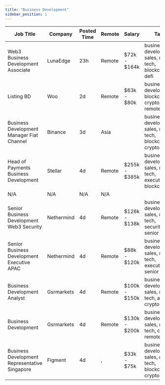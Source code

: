 ```yaml
---
title: "Business Development"
sidebar_position: 1
---
```


| Job Title | Company | Posted Time | Remote | Salary | Tags | Apply Link |
|-----------|---------|-------------|--------|--------|------|------------|
| Web3 Business Development Associate | LunaEdge | 23h | Remote | $72k - $164k | business development, sales, non tech, blockchain, defi | [Apply](https://web3.career/web3-business-development-associate-lunaedge/99500) |
| Listing BD | Woo | 2d | Remote | $63k - $80k | business development, blockchain, crypto, remote | [Apply](https://web3.career/listing-bd-woo/99414) |
| Business Development Manager Fiat Channel | Binance | 3d | Asia |  | business development, sales, non tech, blockchain, crypto | [Apply](https://web3.career/business-development-manager-fiat-channel-binance/99376) |
| Head of Payments Business Development | Stellar | 4d | Remote | $255k - $385k | business development, sales, non tech, executive, blockchain | [Apply](https://web3.career/head-of-payments-business-development-stellar/97571) |
| N/A | N/A | N/A | N/A |  |  | [Apply](https://web3.career/metana) |
| Senior Business Development Web3 Security | Nethermind | 4d | Remote | $126k - $138k | business development, sales, non tech, security, senior | [Apply](https://web3.career/senior-business-development-web3-security-nethermind/95798) |
| Senior Business Development Executive APAC | Nethermind | 4d | Remote | $88k - $120k | business development, sales, non tech, executive, senior | [Apply](https://web3.career/senior-business-development-executive-apac-nethermind/98130) |
| Business Development Analyst | Gsrmarkets | 4d | Remote | $100k - $150k | business development, sales, non tech, analyst, crypto | [Apply](https://web3.career/business-development-analyst-gsrmarkets/95741) |
| Business Development | Gsrmarkets | 4d | Remote | $130k - $200k | business development, sales, non tech, crypto, remote | [Apply](https://web3.career/business-development-gsrmarkets/95740) |
| Business Development Representative Singapore | Figment | 4d | , | $33k - $75k | business development, sales, non tech, blockchain, crypto | [Apply](https://web3.career/business-development-representative-singapore-figment/96606) |
